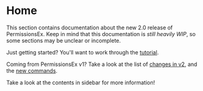 # Home

This section contains documentation about the new 2.0 release of PermissionsEx. Keep in mind that this documentation is _still heavily WIP_, so some sections may be unclear or incomplete.

Just getting started? You'll want to work through the [tutorial](tutorial.md).

Coming from PermissionsEx v1? Take a look at the list of [changes in v2](learning-v2-from-other-plugins-and-v1/changes-in-2.0.md), and the [new commands](components-in-detail/command.md).

Take a look at the contents in sidebar for more information!

